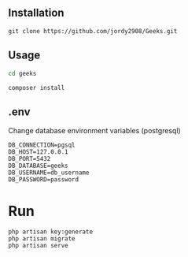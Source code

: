 ## Installation
```git
git clone https://github.com/jordy2908/Geeks.git
```

## Usage

```bash
cd geeks
```
```laravel
composer install
```

## .env
Change database environment variables (postgresql)
```laravel
DB_CONNECTION=pgsql
DB_HOST=127.0.0.1
DB_PORT=5432
DB_DATABASE=geeks
DB_USERNAME=db_username
DB_PASSWORD=password
```


# Run
```laravel
php artisan key:generate
php artisan migrate
php artisan serve
```
